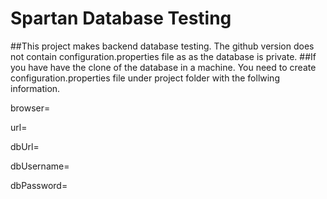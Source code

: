# Spartan Database Testing
##This project makes backend database testing. The github version does not contain configuration.properties file as as the database is private. 
##If you have have the clone of the database in a machine. You need to create configuration.properties file under project folder with the follwing information.

browser=

url=

dbUrl=

dbUsername=

dbPassword=
